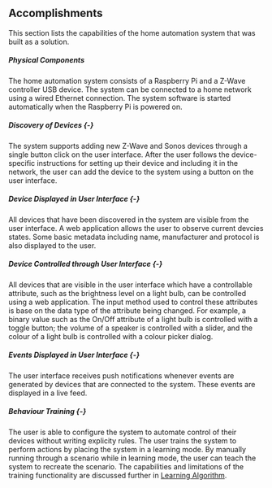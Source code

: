 ## Accomplishments

This section lists the capabilities of the home automation system that was built as a solution.

##### Physical Components
The home automation system consists of a Raspberry Pi and a Z-Wave controller USB device. The system
can be connected to a home network using a wired Ethernet connection. The system software is 
started automatically when the Raspberry Pi is powered on.

##### Discovery of Devices {-}

The system supports adding new Z-Wave and Sonos devices through a single button click on the 
user interface. After the user follows the device-specific instructions for setting up their device
and including it in the network, the user can add the device to the system using a button
on the user interface.

##### Device Displayed in User Interface {-}

All devices that have been discovered in the system are visible from the user interface. A web application
allows the user to observe current devcies states. Some basic metadata including name, manufacturer 
and protocol is also displayed to the user.

##### Device Controlled through User Interface {-}

All devices that are visible in the user interface which have a controllable attribute, such as the
brightness level on a light bulb, can be controlled using a web application. The input method used 
to control these attributes is base on the data type of the attribute being changed. For example, 
a binary value such as the On/Off attribute of a light bulb is controlled with a toggle button;
the volume of a speaker is controlled with a slider, and the colour of a light bulb is controlled 
with a colour picker dialog.

##### Events Displayed in User Interface {-}

The user interface receives push notifications whenever events are generated by
devices that are connected to the system. These events are displayed in a live feed.

##### Behaviour Training {-}

The user is able to configure the system to automate control of their devices without writing 
explicity rules. The user trains the system to perform actions by placing the system in 
a learning mode. By manually running through a scenario while in learning mode, the user can teach
the system to recreate the scenario. The capabilities and limitations of the training functionality
are discussed further in [Learning Algorithm](#sec-3-2-12-2).


